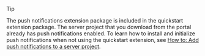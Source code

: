 
> [!TIP]
> The push notifications extension package is included in the quickstart extension package. The server project that you download from the portal already has push notifications enabled. To learn how to install and initialize push notifications when not using the quickstart extension, see [How to: Add push notifications to a server project](../articles/app-service-mobile/app-service-mobile-dotnet-backend-how-to-use-server-sdk.md#how-to-add-push-notifications-to-a-server-project).
> 
> 
